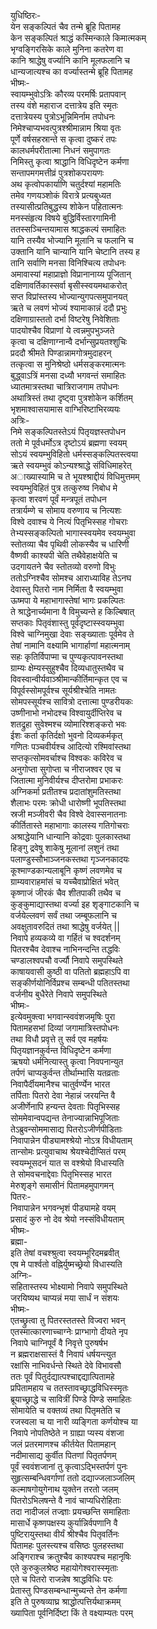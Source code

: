 युधिष्ठिरः-  
येन सङ्कल्पितं चैव तन्मे ब्रूहि पितामह   
केन सङ्कल्पितं श्राद्धं कस्मिन्काले किमात्मकम्  
भृग्वङ्गिरसिके काले मुनिना कतरेण वा  
कानि श्राद्धेषु वर्ज्यानि कानि मूलफलानि च  
धान्यजात्यश्च का वर्ज्यास्तन्मे ब्रूहि पितामह  
भीष्मः-  
स्वायम्भुवोऽत्रिः कौरव्य परमर्षिः प्रतापवान्  
तस्य वंशे महाराज दत्तात्रेय इति स्मृतः  
दत्तात्रेयस्य पुत्रोऽभून्निमिर्नाम तपोधनः  
निमेश्चाप्यभवत्पुत्रश्श्रीमान्नाम श्रिया वृतः  
पूर्णे वर्षसहस्रान्ते स कृत्वा दुष्करं तपः  
कालधर्मपरीतात्मा निधनं समुपागतः  
निमिस्तु कृत्वा श्राद्धानि विधिदृष्टेन कर्मणा  
सन्तापमगमत्तीव्रं पुत्रशोकपरायणः  
अथ कृत्वोपकार्याणि चतुर्दश्यां महामतिः  
तमेव गणयञ्शोकं विरात्रे प्रत्यबुध्यत  
तस्यासीत्प्रतिबुद्धस्य शोकेन पहितात्मनः  
मनस्संहृत्य विषये बुद्धिर्विस्तारगामिनी  
ततस्सञ्चिन्तयामास श्राद्धकल्पं समाहितः  
यानि तस्यैव भोज्यानि मूलानि च फलानि च  
उक्तानि यानि चान्यानि यानि चेष्टानि तस्य ह  
तानि सर्वाणि मनसा विनिश्चित्य तपोधनः  
अमावास्यां महाप्राज्ञो विप्रानानाय्य पूजितान्  
दक्षिणावर्तिकास्सर्वा बृसीस्स्वयमथाकरोत्  
सप्त विप्रांस्तस्य भोज्यान्युगपत्समुपानयत्  
ऋते च लवणं भोज्यं श्यामाकान्नं ददौ प्रभुः  
दक्षिणाग्रास्ततो दर्भा विष्टरेषु निवेशिताः  
पादयोश्चैव विप्राणां ये त्वन्नमुपभुञ्जते  
कृत्वा च दक्षिणाग्नान्वै दर्भान्सुप्रयतश्शुचिः  
प्रददौ श्रीमते पिण्डान्नामगोत्रमुदाहरन्  
तत्कृत्वा स मुनिश्रेष्ठो धर्मसङ्करमात्मनः  
बुद्ध्वाऽत्रिं मनसा दध्यौ भगवन्तं समाहितः  
ध्यातमात्रस्तथा चात्रिराजगाम तपोधनः  
अथात्रिस्तं तथा दृष्ट्वा पुत्रशोकेन कर्शितम्  
भृशमाश्वासयामास वाग्भिरिष्टाभिरव्ययः  
अत्रिः-  
निमे सङ्कल्पितस्तेऽयं पितृयज्ञस्तपोधन  
ततो मे पूर्वधर्मोऽत्र दृष्टोऽयं ब्रह्मणा स्वयम्  
सोऽयं स्वयम्भुविहितो धर्मस्सङ्कल्पितस्त्वया  
ऋते स्वयम्भुवं कोऽन्यश्श्राद्धे संविधिमाहरेत्  
अाख्यास्यामि च ते भूयश्श्राद्दीयं विधिमुत्तमम्  
स्वयम्भुविहितं पुत्र तत्कुरुष्व निबोध मे  
कृत्वा शरवणं पूर्वं मन्त्रपूतं तपोधन  
तत्रार्यम्णे च सोमाय वरुणाय च नित्यशः  
विश्वे दवाश्च ये नित्यं पितृभिस्सह गोचराः  
तेभ्यस्सङ्कल्पितो भागास्स्वयमेव स्वयम्भुवा  
स्तोतव्या चैव पृथिवी लोकस्यैव च धारिणी  
वैष्णवी काश्यपी चेति तथैवेहाक्षयेति च  
उदगायतने चैव स्तोतव्यो वरुणो विभुः  
ततोऽग्निश्चैव सोमश्च आराध्याविह तेऽनघ  
देवास्तु पितरो नाम निर्मिता वै स्वयम्भुवा  
ऊष्मपा ये महाभागास्तेषां भागः प्रकल्पितः  
ते श्राद्धेनार्च्यमाना वै विमुच्यन्ते ह किल्बिषात्  
सप्तकाः पितृवंशास्तु पूर्वदृष्टास्स्वयम्भुवा  
विश्वे चाग्निमुखा देवाः सङ्ख्याताः पूर्वमेव ते  
तेषां नामानि वक्ष्यामि भागार्हाणां महात्मनाम्  
सहः कृतिर्विपाप्मा च पुण्यकृत्पावनस्तथा  
ग्राम्यः क्षेम्यस्सुहुश्चैव दिव्यधातुस्तथैव च  
विवस्वान्वीर्यवाञ्श्रीमान्कीर्तिमान्कृत एव च  
विपूर्वस्सोमपूर्वश्च सूर्यश्रीश्चेति नामतः  
सोमपस्सूर्यश्च सावित्रो दत्तात्मा पुण्डरीयकः  
उष्णीनाभो नभोदश्च विश्वायुर्दीप्तिरेव च  
शतद्रुहा सुवेश्मश्च व्योमारिश्शङ्करो भवः  
ईशः कर्ता कृतिर्दक्षो भुवनो दिव्यकर्मकृत्  
गणितः पञ्चवीर्यश्च आदित्यो रश्मिवांस्तथा  
सप्तकृत्सोमवर्चाश्च विश्वकः कविरेव च  
अनुगोप्ता सुगोप्ता च नीराजश्वर एव च  
जितात्मा मुनिवीर्यश्च दीप्तरोमा प्रभाकरः   
अग्निकर्मा प्रतीतश्च प्रदातांशुमतिस्तथा  
शैलाभः परमः क्रोधी धारोष्णी भूपतिस्तथा  
स्रजी मञ्जीवरी चैव विश्वे देवास्सनातनाः  
कीर्तितास्ते महाभागाः कालस्य गतिगोचराः  
अश्राद्धेयानि धान्यानि कोद्रवाः पुलकास्तथा  
हिङ्गु द्रवेषु शाकेषु मूलानां लशुनं तथा  
पलाण्डुस्सौभाञ्जनकस्तथा गृञ्जनकादयः  
कूश्माण्डकान्यलाबूनि कृष्णं लवणमेव च  
ग्राम्यवाराहमांसं च यच्चैवाप्रोक्षितं भवेत्  
कृष्णाजं जीरकं चैव शीतपाकी तथैव च  
कुङ्कुमाद्यास्तथा वर्ज्या इह शृङ्गाटकानि च  
वर्जयेल्लवणं सर्वं तथा जम्बूफलानि च  
अवक्षुतावरुदितं तथा श्राद्धेषु वर्जयेत् ||  
निवापे हव्यकव्ये वा गर्हितं च श्वदर्शनम्  
पितरश्चैव देवाश्च नाभिनन्दन्ति तद्धविः  
चण्डालश्वपचौ वर्ज्यौ निवापे समुपस्थिते  
काषायवासी कुष्ठी वा पतितो ब्रह्महाऽपि वा  
सङ्कीर्णयोनिर्विप्रश्च सम्बन्धी पतितस्तथा  
वर्जनीय बुधैरेते निवापे समुपस्थिते  
भीष्मः-  
इत्येवमुक्त्वा भगवान्स्ववंशजमृषिः पुरा  
पितामहसभां दिव्यां जगामात्रिस्तपोधनः   
तथा विधौ प्रवृत्ते तु सर्व एव महर्षयः  
पितृयज्ञानकुर्वन्त विधिदृष्टेन कर्मणा  
ऋषयो धर्मनित्यास्तु कृत्वा निवपनान्युत  
तर्पणं चाप्यकुर्वन्त तीर्थाम्भासि यतव्रताः  
निवापैर्दीयमानैश्च चातुर्वर्ण्येन भारत  
तर्पिताः पितरो देवा नेहान्नं जरयन्ति वै  
अजीर्णेनापि हन्यन्त देवताः पितृभिस्सह  
सोममेवान्वपद्यन्त तेनाज्यान्नाभिपूजिताः  
तेऽब्रुवन्सोममासाद्य पितरोऽजीर्णपीडिताः  
निवापान्नेन पीड्यामश्श्रेयो नोऽत्र विधीयताम्  
तान्सोमः प्रत्युवाचाथ श्रेयश्चेदीप्सितं परम्  
स्वयम्भूसदनं यात स वश्श्रेयो विधास्यति  
ते सोमवचनाद्देवाः पितृभिस्सह भारत  
मेरुशृङ्गे समासीनं पितामहमुपागमन्  
पितरः-  
निवापान्नेन भगवन्भृशं पीड्यामहे वयम्  
प्रसादं कुरु नो देव श्रेयो नस्संविधीयताम्  
भीष्मः-  
ब्रह्मा-  
इति तेषां वचश्श्रुत्वा स्वयम्भूरिदमब्रवीत्  
एष मे पार्श्वतो वह्निर्युष्मच्छ्रेयो विधास्यति  
अग्निः-  
सहितास्तस्य भोक्ष्यामो निवापे समुपस्थिते  
जरयिष्यथ चाप्यन्नं मया सार्धं न संशयः  
भीष्मः-  
एतच्छ्रुत्वा तु पितरस्ततस्ते विज्वरा भवन्  
एतस्मात्कारणाच्चाग्नेः प्राग्भागो दीयते नृप  
निवापे चाग्निपूर्वं वै निवृत्ते पुरुषर्षभ  
न ब्रह्मराक्षसास्तं वै निवापं धर्षयन्त्युत  
रक्षांसि नाभिवर्धन्ते स्थिते देवे विभावसौ  
ततः पूर्वं पितुर्दद्यात्पश्चाद्दद्यात्पितामहे  
प्रपितामहाय च ततस्तावच्छ्राद्धविधिस्स्मृतः  
ब्रूयाच्छ्राद्धे च सावित्रीं पिण्डे पिण्डे समाहितः  
सोमायेति च वक्तव्यं तथा पितृमतेति च  
रजस्वला च या नारी व्यङ्गिता कर्णयोश्च या  
निवापे नोपतिष्ठेते न ग्राह्या प्यस्य वंशजा  
जलं प्रतरमाणश्च कीर्तयेत पितामहान्  
नदीमासाद्य कुर्वीत पितणां पितृतर्पणम्  
पूर्वं स्ववंशजानां तु कृत्वाऽद्भिस्तर्पणं पुनः  
सुहृत्सम्बन्धिवर्गाणां ततो दद्याज्जलाञ्जलिम्  
कल्माषगोयुगेनाथ युक्तेन तरतो जलम्  
पितरोऽभिलषन्ते वै नावं चाप्यधिरोहिताः  
तदा नादीजलं तज्ज्ञाः प्रयच्छन्ति समाहिताः  
मासार्धे कृष्णपक्षस्य कुर्यान्निर्वपणानि वै  
पुष्टिरायुस्तथा वीर्यं श्रीश्चैव पितृवर्तिनः  
पितामहः पुलस्त्यश्च वसिष्ठः पुलहस्तथा  
अङ्गिराश्च क्रतुश्चैव काश्यपश्च महानृषिः  
एते कुरुकुलश्रेष्ठ महायोगेश्वरास्स्मृताः  
एते च पितरो राजन्नेष श्राद्धविधिः परः  
प्रेतास्तु पिण्डसम्बन्धान्मुच्यन्ते तेन कर्मणा  
इति ते पुरुषव्याघ्र श्राद्धोत्पत्तिर्यथाक्रमम्  
ख्यापिता पूर्वनिर्दिष्टा किं ते वक्ष्याम्यतः परम्   
